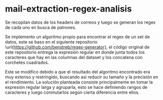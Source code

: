 # mail-extraction-regex-analisis
Se recopilan datos de los headers de correos y luego se generan los regex de cada uno en busca de patrones.

Se implemento un algoritmo propio para encontrar el regex de un set de datos, este se baso en el siguiente repositorio \url{https://github.com/benstreb/regex-generator}, el código original de este repositorio entrega la expresión regular en donde junta todos los caracteres que hay en las columnas del dataset y los concatena con corchetes cuadrados.

Este se modifico debido a que el resultado del algoritmo encontrado era muy extenso y restringido, buscando asi reducir su tamaño y la precisión en el rendimiento. La solución planteada consiste principalmente en tomar la expresión regular larga y agruparla, esto se hace definiendo rangos de caracteres y luego conmutarlos según cierta diferencia entre ellos. 

